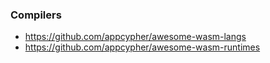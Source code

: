 ### Compilers

- https://github.com/appcypher/awesome-wasm-langs
- https://github.com/appcypher/awesome-wasm-runtimes